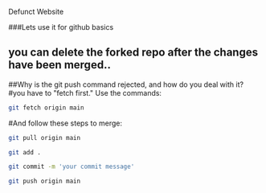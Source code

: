 Defunct Website

###Lets use it for github basics
## you can delete the forked repo after the changes have been merged..


##Why is the git push command rejected, and how do you deal with it?
#you have to "fetch first." Use the commands:
```sh
git fetch origin main
```

#And follow these steps to merge:

```sh
git pull origin main
```
```sh
git add .
```
```sh
git commit -m 'your commit message'
```
```sh
git push origin main
```
